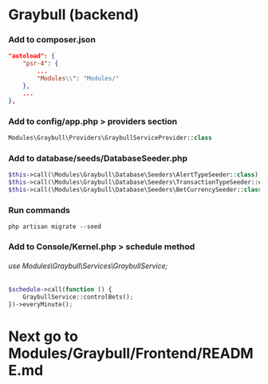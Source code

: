 # Graybull (backend)

### Add to composer.json
```json
"autoload": {
    "psr-4": {
        ...
        "Modules\\": "Modules/"
    },
    ...
},
```

### Add to config/app.php > providers section
```php
Modules\Graybull\Providers\GraybullServiceProvider::class
```

### Add to database/seeds/DatabaseSeeder.php
```php
$this->call(\Modules\Graybull\Database\Seeders\AlertTypeSeeder::class);
$this->call(\Modules\Graybull\Database\Seeders\TransactionTypeSeeder::class);
$this->call(\Modules\Graybull\Database\Seeders\BetCurrencySeeder::class);
```

### Run commands
```shell script
php artisan migrate --seed
```

### Add to Console/Kernel.php > schedule method
###### use Modules\Graybull\Services\GraybullService;
```php
$schedule->call(function () {
    GraybullService::controlBets();
})->everyMinute();
```

# Next go to Modules/Graybull/Frontend/README.md
